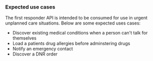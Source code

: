 ### Expected use cases

The first responder API is intended to be consumed for use in urgent unplanned care situations. Below are some expected uses cases:

* Discover existing medical conditions when a person can't talk for themselves
* Load a patients drug allergies before adminstering drugs
* Notify an emergency contact
* Discover a DNR order